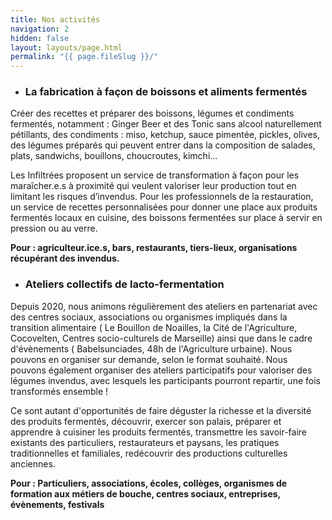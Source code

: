 ```yaml
---
title: Nos activités
navigation: 2
hidden: false
layout: layouts/page.html
permalink: "{{ page.fileSlug }}/"
---
```

* ### La fabrication à façon de boissons et aliments fermentés

Créer des recettes et préparer des boissons, légumes et condiments fermentés, notamment :  Ginger Beer et des Tonic sans alcool naturellement pétillants, des condiments : miso, ketchup, sauce pimentée, pickles, olives, des légumes préparés qui peuvent entrer dans la composition de salades, plats, sandwichs, bouillons, choucroutes, kimchi...

Les Infiltrées proposent un service de transformation à façon pour les maraîcher.e.s à proximité qui veulent valoriser leur production tout en limitant les risques d’invendus.
Pour les professionnels de la restauration, un service de recettes personnalisées pour donner une place aux produits fermentés locaux en cuisine, des boissons fermentées sur place à servir en pression ou au verre.

**Pour : agriculteur.ice.s, bars, restaurants, tiers-lieux, organisations récupérant des invendus.** 

* ### Ateliers collectifs de lacto-fermentation

Depuis 2020, nous animons régulièrement des ateliers en partenariat avec des centres sociaux, associations ou organismes impliqués dans la transition alimentaire ( Le Bouillon de Noailles, la Cité de l'Agriculture, Cocovelten,  Centres socio-culturels de Marseille) ainsi que dans le cadre d'évènements ( Babelsunciades, 48h de l'Agriculture urbaine).  Nous pouvons en organiser sur demande, selon le format souhaité. Nous pouvons également organiser des ateliers participatifs pour valoriser des légumes invendus, avec lesquels les participants pourront repartir, une fois transformés ensemble !

Ce sont autant d'opportunités de  faire déguster la richesse et la diversité des produits fermentés, découvrir, exercer son palais, préparer et apprendre à cuisiner les produits fermentés, transmettre les savoir-faire existants des particuliers, restaurateurs et paysans, les pratiques traditionnelles et familiales, redécouvrir des productions culturelles anciennes.

**Pour : Particuliers, associations, écoles, collèges, organismes de formation aux métiers de bouche, centres sociaux, entreprises, évènements, festivals**